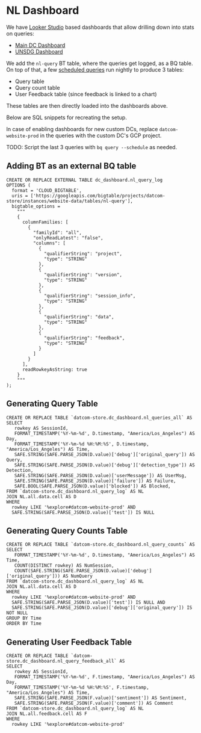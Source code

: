# NL Dashboard

We have [Looker Studio](https://lookerstudio.google.com/) based dashboards
that allow drilling down into stats on queries:
* [Main DC
  Dashboard](https://lookerstudio.google.com/c/reporting/8630027a-8d53-4b50-805d-9fc533e0a738/page/p_0zw216uvad)
* [UNSDG
  Dashboard](https://lookerstudio.google.com/c/reporting/ba70ded9-dde3-4c9d-9862-440025e3d081/page/dVqcD)

We add the `nl-query` BT table, where the queries get logged, as a BQ table.
On top of that, a few [scheduled
queries](https://pantheon.corp.google.com/bigquery/scheduled-queries?mods=-monitoring_api_staging&project=datcom-store)
run nightly to produce 3 tables:

* Query table
* Query count table
* User Feedback table (since feedback is linked to a chart)

These tables are then directly loaded into the dashboards above.

Below are SQL snippets for recreating the setup.

In case of enabling dashboards for new custom DCs, replace
`datcom-website-prod` in the queries with the custom DC's GCP project.

TODO: Script the last 3 queries with `bq query --schedule` as needed.


## Adding BT as an external BQ table

```
CREATE OR REPLACE EXTERNAL TABLE dc_dashboard.nl_query_log
OPTIONS (
  format = 'CLOUD_BIGTABLE',
  uris = ['https://googleapis.com/bigtable/projects/datcom-store/instances/website-data/tables/nl-query'],
  bigtable_options =
    """
    {
      columnFamilies: [
        {
          "familyId": "all",
          "onlyReadLatest": "false",
          "columns": [
            {
              "qualifierString": "project",
              "type": "STRING"
            },
            {
              "qualifierString": "version",
              "type": "STRING"
            },
            {
              "qualifierString": "session_info",
              "type": "STRING"
            },
            {
              "qualifierString": "data",
              "type": "STRING"
            },
            {
              "qualifierString": "feedback",
              "type": "STRING"
            }
          ]
        }
      ],
      readRowkeyAsString: true
    }
    """
);
```

## Generating Query Table

```
CREATE OR REPLACE TABLE `datcom-store.dc_dashboard.nl_queries_all` AS
SELECT
   rowkey AS SessionId,
   FORMAT_TIMESTAMP('%Y-%m-%d', D.timestamp, "America/Los_Angeles") AS Day,
   FORMAT_TIMESTAMP('%Y-%m-%d %H:%M:%S', D.timestamp, "America/Los_Angeles") AS Time,
   SAFE.STRING(SAFE.PARSE_JSON(D.value)['debug']['original_query']) AS Query,
   SAFE.STRING(SAFE.PARSE_JSON(D.value)['debug']['detection_type']) AS Detection,
   SAFE.STRING(SAFE.PARSE_JSON(D.value)['userMessage']) AS UserMsg,
   SAFE.STRING(SAFE.PARSE_JSON(D.value)['failure']) AS Failure,
   SAFE.BOOL(SAFE.PARSE_JSON(D.value)['blocked']) AS Blocked,
FROM `datcom-store.dc_dashboard.nl_query_log` AS NL
JOIN NL.all.data.cell AS D
WHERE
  rowkey LIKE '%explore#datcom-website-prod' AND
  SAFE.STRING(SAFE.PARSE_JSON(D.value)['test']) IS NULL
```

## Generating Query Counts Table

```
CREATE OR REPLACE TABLE `datcom-store.dc_dashboard.nl_query_counts` AS
SELECT
   FORMAT_TIMESTAMP('%Y-%m-%d', D.timestamp, "America/Los_Angeles") AS Time,
   COUNT(DISTINCT rowkey) AS NumSession,
   COUNT(SAFE.STRING(SAFE.PARSE_JSON(D.value)['debug']['original_query'])) AS NumQuery
FROM `datcom-store.dc_dashboard.nl_query_log` AS NL
JOIN NL.all.data.cell AS D
WHERE
  rowkey LIKE '%explore#datcom-website-prod' AND
  SAFE.STRING(SAFE.PARSE_JSON(D.value)['test']) IS NULL AND
  SAFE.STRING(SAFE.PARSE_JSON(D.value)['debug']['original_query']) IS NOT NULL
GROUP BY Time
ORDER BY Time
```

## Generating User Feedback Table

```
CREATE OR REPLACE TABLE `datcom-store.dc_dashboard.nl_query_feedback_all` AS
SELECT
   rowkey AS SessionId,
   FORMAT_TIMESTAMP('%Y-%m-%d', F.timestamp, "America/Los_Angeles") AS Day,
   FORMAT_TIMESTAMP('%Y-%m-%d %H:%M:%S', F.timestamp, "America/Los_Angeles") AS Time,
   SAFE.STRING(SAFE.PARSE_JSON(F.value)['sentiment']) AS Sentiment,
   SAFE.STRING(SAFE.PARSE_JSON(F.value)['comment']) AS Comment
FROM `datcom-store.dc_dashboard.nl_query_log` AS NL
JOIN NL.all.feedback.cell AS F
WHERE
  rowkey LIKE '%explore#datcom-website-prod'
```
